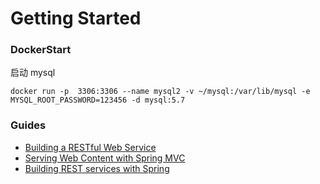 # Getting Started

### DockerStart

启动 mysql
```
docker run -p  3306:3306 --name mysql2 -v ~/mysql:/var/lib/mysql -e MYSQL_ROOT_PASSWORD=123456 -d mysql:5.7
```
### Guides

* [Building a RESTful Web Service](https://spring.io/guides/gs/rest-service/)
* [Serving Web Content with Spring MVC](https://spring.io/guides/gs/serving-web-content/)
* [Building REST services with Spring](https://spring.io/guides/tutorials/bookmarks/)


